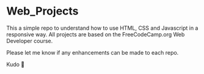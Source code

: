 # Web_Projects

This a simple repo to understand how to use HTML, CSS and Javascript in a responsive way.
All projects are based on the FreeCodeCamp.org Web Developer course.

Please let me know if any enhancements can be made to each repo.

Kudo 🕺
